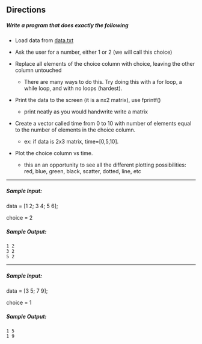## Directions
##### Write a program that does exactly the following

 * Load data from [data.txt](https://github.com/ShyamW/TLDR_Code/tree/master/Matlab)
 * Ask the user for a number, either 1 or 2 (we will call this choice)
 * Replace all elements of the choice column with choice, leaving the other column untouched
 	- There are many ways to do this. Try doing this with a for loop, a while loop, and with no loops (hardest).
 * Print the data to the screen (it is a nx2 matrix), use fprintf()
	- print neatly as you would handwrite write a matrix
 * Create a vector called time from 0 to 10 with number of elements equal to the number of elements in the choice column. 	
      - ex: if data is 2x3 matrix, time=[0,5,10].
 * Plot the choice column vs time.
 
    - this an an opportunity to see all the different plotting possibilities: red, blue, green, black, scatter, dotted, line, etc

---
##### Sample Input:

data = [1 2; 3 4; 5 6];

choice = 2


##### Sample Output:
    	
    1 2
	3 2
   	5 2
---

##### Sample Input:

data = [3 5; 7 9];

choice = 1


##### Sample Output:	
    	
	1 5
   	1 9
